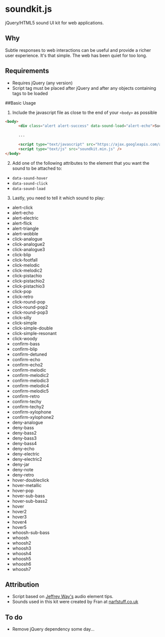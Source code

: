 # soundkit.js
jQuery/HTML5 sound UI kit for web applications. 

## Why
Subtle responses to web interactions can be useful and provide a richer user experience. It's that simple. The web has been quiet for too long. 

## Requirements
 * Requires jQuery (any version)
 * Script tag must be placed after jQuery and after any objects containing tags to be loaded
 
##Basic Usage
1. Include the javascript file as close to the end of your `<body>` as possible

  ```html
  <body>
        <div class="alert alert-success" data-sound-load="alert-echo">Success!</div>
        
        ...
        
        <script type="text/javascript" src="https://ajax.googleapis.com/ajax/libs/jquery/1.11.2/jquery.min.js"></script>
        <script type="text/js" src="soundkit.min.js" />
  </body>
  ```
2. Add one of the following attributes to the element that you want the sound to be attached to: 

  * `data-sound-hover`
  * `data-sound-click`
  * `data-sound-load`


3. Lastly, you need to tell it which sound to play: 

  * alert-click
  * alert-echo
  * alert-electric
  * alert-flick
  * alert-triangle
  * alert-wobble
  * click-analogue
  * click-analogue2
  * click-analogue3
  * click-blip
  * click-footfall
  * click-melodic
  * click-melodic2
  * click-pistachio
  * click-pistachio2
  * click-pistachio3
  * click-pop
  * click-retro
  * click-round-pop
  * click-round-pop2
  * click-round-pop3
  * click-silly
  * click-simple
  * click-simple-double
  * click-simple-resonant
  * click-woody
  * confirm-bass
  * confirm-blip
  * confirm-detuned
  * confirm-echo
  * confirm-echo2
  * confirm-melodic
  * confirm-melodic2
  * confirm-melodic3
  * confirm-melodic4
  * confirm-melodic5
  * confirm-retro
  * confirm-techy
  * confirm-techy2
  * confirm-xylophone
  * confirm-xylophone2
  * deny-analogue
  * deny-bass
  * deny-bass2
  * deny-bass3
  * deny-bass4
  * deny-echo
  * deny-electric
  * deny-electric2
  * deny-jar
  * deny-note
  * deny-retro
  * hover-doubleclick
  * hover-metallic
  * hover-pop
  * hover-sub-bass
  * hover-sub-bass2
  * hover
  * hover2
  * hover3
  * hover4
  * hover5
  * whoosh-sub-bass
  * whoosh
  * whoosh2
  * whoosh3
  * whoosh4
  * whoosh5
  * whoosh6
  * whoosh7


## Attribution

 * Script based on [Jeffrey Way's](http://code.tutsplus.com/tutorials/quick-tip-the-html-5-audio-element--net-9672) audio element tips.
 * Sounds used in this kit were created by Fran at [narfstuff.co.uk](http://www.narfstuff.co.uk/2009/09/13/royalty-free-ui-sound-pack-now-free/) 

## To do
 * Remove jQuery dependency some day... 
 